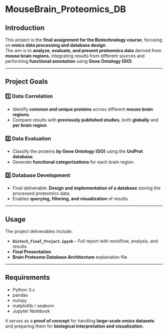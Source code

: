 # MouseBrain_Proteomics_DB

## Introduction
This project is the **final assignment for the Biotechnology course**, focusing on **omics data processing and database design**.  
The aim is to **analyze, evaluate, and present proteomics data** derived from **mouse brain regions**, integrating results from different sources and performing **functional annotation** using **Gene Ontology (GO)**.

---

## Project Goals

### 1️⃣ Data Correlation
- Identify **common and unique proteins** across different **mouse brain regions**.  
- Compare results with **previously published studies**, both **globally** and **per brain region**.

### 2️⃣ Data Evaluation
- Classify the proteins **by Gene Ontology (GO)** using the **UniProt database**.  
- Generate **functional categorizations** for each brain region.  

### 3️⃣ Database Development
- Final deliverable: **Design and implementation of a database** storing the processed proteomics data.  
- Enables **querying, filtering, and visualization** of results.

---

## Usage
The project deliverables include:

- **`Biotech_Final_Project.ipynb`** – Full report with workflow, analysis, and results.  
- **Final Presentation**
- **Brain Proteome Database Architecture** explanation file

---

## Requirements
- Python 3.x  
- pandas  
- numpy  
- matplotlib / seaborn 
- Jupyter Notebook

It serves as a **proof of concept** for handling **large-scale omics datasets** and preparing them for **biological interpretation and visualization**.
